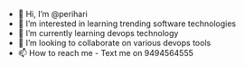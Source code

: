 - 👋 Hi, I’m @perihari
- 👀 I’m interested in learning trending software technologies
- 🌱 I’m currently learning devops technology
- 💞️ I’m looking to collaborate on various devops tools
- 📫 How to reach me - Text me on 9494564555

<!---
perihari/perihari is a ✨ special ✨ repository because its `README.md` (this file) appears on your GitHub profile.
You can click the Preview link to take a look at your changes.
--->
